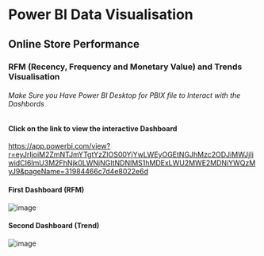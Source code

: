 # Power BI Data Visualisation

## Online Store Performance

### RFM (Recency, Frequency and Monetary Value) and Trends Visualisation
###### Make Sure you Have Power BI Desktop for PBIX file to Interact with the Dashbords

#### Click on the link to view the interactive Dashboard

https://app.powerbi.com/view?r=eyJrIjoiM2ZmNTJmYTgtYzZlOS00YjYwLWEyOGEtNGJhMzc2ODJiMWJjIiwidCI6ImU3M2FhNjk0LWNjNGItNDNlMS1hMDExLWU2MWE2MDNiYWQzMyJ9&pageName=31984466c7d4e8022e6d
#### First Dashboard (RFM)

![image](https://github.com/user-attachments/assets/6b5d95ff-68fa-4ed4-b382-e0e23dcbb845)

#### Second Dashboard (Trend)

![image](https://github.com/user-attachments/assets/e145dc17-8d3d-4a8b-9146-40690d3778ae)

